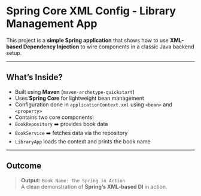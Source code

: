 #  Spring Core XML Config - Library Management App

This project is a **simple Spring application** that shows how to use **XML-based Dependency Injection** to wire components in a classic Java backend setup.

---

##  What’s Inside?

-  Built using **Maven** (`maven-archetype-quickstart`)
-  Uses **Spring Core** for lightweight bean management
-  Configuration done in `applicationContext.xml` using `<bean>` and `<property>`
-  Contains two core components:
  - `BookRepository` ➡️ provides book data
  - `BookService` ➡️ fetches data via the repository
-  `LibraryApp` loads the context and prints the book name

---

##  Outcome

> **Output:** `Book Name: The Spring in Action`  
A clean demonstration of **Spring’s XML-based DI** in action.
